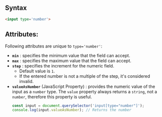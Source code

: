 ## Syntax
```html
<input type='number'>
```

## Attributes:
Following attributes are unique to `type='number'`:
- **`min`** : specifies the minimum value that the field can accept.
- **`max`** : specifies the maximum value that the field can accept.
- **`step`** : specifies the increment for the numeric field.
	- Default value is `1`.
	- If the entered number is not a multiple of the step, it's considered invalid.
- **`valueAsNumber`** (JavaScript Property) : provides the numeric value of the input as a `number` type. The `value` property always returns a `string`, not a `number`, therefore this property is useful.
	```js
	const input = document.querySelector('input[type="number"]');
	console.log(input.valueAsNumber); // Returns the number
	```
